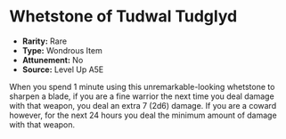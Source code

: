 
# Whetstone of Tudwal Tudglyd

* **Rarity:** Rare
* **Type:** Wondrous Item
* **Attunement:** No
* **Source:** Level Up A5E


When you spend 1 minute using this unremarkable-looking whetstone to sharpen a blade, if you are a fine warrior the next time you deal damage with that weapon, you deal an extra 7 (2d6) damage. If you are a coward however, for the next 24 hours you deal the minimum amount of damage with that weapon.
